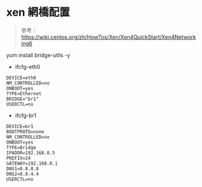 # xen 網橋配置

> 參考：https://wiki.centos.org/zh/HowTos/Xen/Xen4QuickStart/Xen4Networking6

yum install bridge-utils -y

- ifcfg-eth0

```
DEVICE=eth0
NM_CONTROLLED=no
ONBOOT=yes
TYPE=Ethernet
BRIDGE="br1"
USERCTL=no
```

- ifcfg-br1

```
DEVICE=br1
BOOTPROTO=none
NM_CONTROLLED=no
ONBOOT=yes
TYPE=Bridge
IPADDR=192.168.0.5
PREFIX=24
GATEWAY=192.168.0.1
DNS1=8.8.8.8
DNS2=8.8.4.4
USERCTL=no
```
